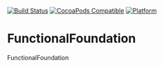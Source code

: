 [![Build Status](https://travis-ci.org/Functional-Swift/FunctionalFoundation.svg?branch=master)](https://travis-ci.org/Functional-Swift/FunctionalFoundation)
[![CocoaPods Compatible](https://img.shields.io/cocoapods/v/FunctionalFoundation.svg)](https://img.shields.io/cocoapods/v/FunctionalFoundation.svg)
[![Platform](https://img.shields.io/cocoapods/p/FunctionalFoundation.svg?style=flat)](https://github.com/Functional-Swift/FunctionalFoundation)

# FunctionalFoundation
FunctionalFoundation
